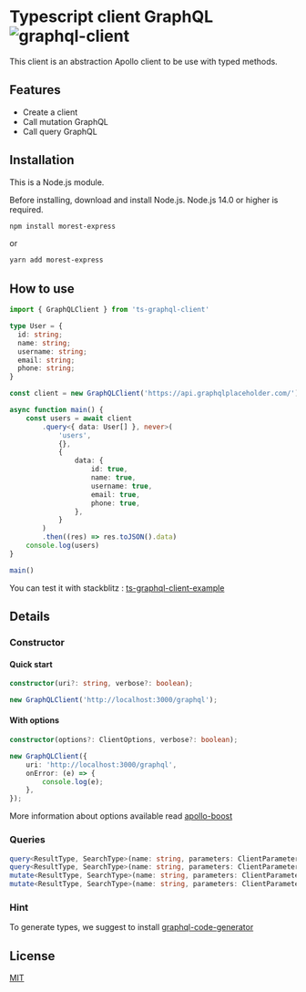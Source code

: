 # Typescript client GraphQL ![graphql-client](https://user-images.githubusercontent.com/43060105/138272664-c977c6f2-ed8e-45c1-927d-ef68f2fa81c0.png)

This client is an abstraction Apollo client to be use with typed methods.

## Features

- Create a client
- Call mutation GraphQL
- Call query GraphQL

## Installation
This is a Node.js module.

Before installing, download and install Node.js. Node.js 14.0 or higher is required.

```bash 
npm install morest-express
```
or
```bash 
yarn add morest-express
```

## How to use

```typescript
import { GraphQLClient } from 'ts-graphql-client'

type User = {
  id: string;
  name: string;
  username: string;
  email: string;
  phone: string;
}

const client = new GraphQLClient('https://api.graphqlplaceholder.com/')

async function main() {
    const users = await client
        .query<{ data: User[] }, never>(
            'users',
            {},
            {
                data: {
                    id: true,
                    name: true,
                    username: true,
                    email: true,
                    phone: true,
                },
            }
        )
        .then((res) => res.toJSON().data)
    console.log(users)
}

main()
```

You can test it with stackblitz : [ts-graphql-client-example](https://stackblitz.com/fork/graphql-client-ts-example)

## Details

### Constructor 

#### Quick start 

```typescript
constructor(uri?: string, verbose?: boolean);
```

```typescript
new GraphQLClient('http://localhost:3000/graphql');
```

#### With options

```typescript
constructor(options?: ClientOptions, verbose?: boolean);
```

```typescript
new GraphQLClient({
    uri: 'http://localhost:3000/graphql',
    onError: (e) => {
        console.log(e);
    },
});
```

More information about options available read [apollo-boost](https://www.npmjs.com/package/apollo-boost)

### Queries

```typescript
query<ResultType, SearchType>(name: string, parameters: ClientParameters<SearchType>, attribute: ClientAttribute<UnArray<ResultType>>, callback: (data: ClientResult<ResultType>, err: ClientError) => void): void;
query<ResultType, SearchType>(name: string, parameters: ClientParameters<SearchType>, attribute: ClientAttribute<UnArray<ResultType>>): Promise<ClientResult<ResultType>>;
mutate<ResultType, SearchType>(name: string, parameters: ClientParameters<SearchType>, attribute: ClientAttribute<UnArray<ResultType>>, callback: (data: ClientResult<ResultType>, err: ClientError) => void): void;
mutate<ResultType, SearchType>(name: string, parameters: ClientParameters<SearchType>, attribute: ClientAttribute<UnArray<ResultType>>): Promise<ClientResult<ResultType>>;
```

### Hint

To generate types, we suggest to install [graphql-code-generator](https://www.graphql-code-generator.com/)

## License

[MIT](LICENSE)
